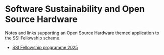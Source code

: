 # Software Sustainability and Open Source Hardware

Notes and links supporting an Open Source Hardware themed application to the SSI Fellowship scheme. 

* [SSI Fellowship programme 2025](https://www.software.ac.uk/news/ssi-fellowship-programme-2025-applications-now-open)
